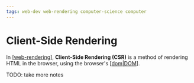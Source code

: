 ```yaml
---
tags: web-dev web-rendering computer-science computer
---
```


# Client-Side Rendering

In [[web-rendering]], **Client-Side Rendering (CSR)** is a method of rendering HTML in the browser, using the browser's [[dom|DOM]].

TODO: take more notes

[//begin]: # "Autogenerated link references for markdown compatibility"
[web-rendering]: web-rendering "Web Rendering"
[dom|DOM]: dom "DOM"
[//end]: # "Autogenerated link references"